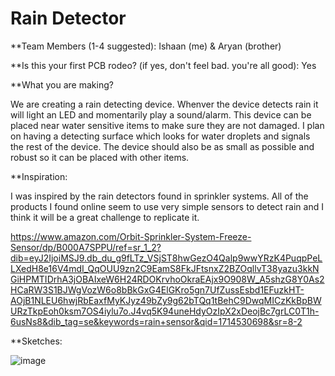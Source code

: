 # Rain Detector

**Team Members (1-4 suggested): Ishaan (me) & Aryan (brother)

**Is this your first PCB rodeo? (if yes, don't feel bad. you're all good): Yes

**What you are making? 

We are creating a rain detecting device. Whenver the device detects rain it will light an LED and momentarily play a sound/alarm. This device can be placed near water sensitive items to make sure they are not damaged. I plan on having a detecting surface which looks for water droplets and signals the rest of the device. The device should also be as small as possible and robust so it can be placed with other items.

**Inspiration:

I was inspired by the rain detectors found in sprinkler systems. All of the products I found online seem to use very simple sensors to detect rain and I think it will be a great challenge to replicate it. 

https://www.amazon.com/Orbit-Sprinkler-System-Freeze-Sensor/dp/B000A7SPPU/ref=sr_1_2?dib=eyJ2IjoiMSJ9.db_du_g9fLTz_VSjST8hwGezO4Qalp9wwYRzK4PuqpPeLLXedH8e16V4mdI_QqOUU9zn2C9EamS8FkJFtsnxZ2BZOqllvT38yazu3kkNGiHPMTIDrhA3jOBAIxeW6H24RDOKrvhoOkraEAjx9O908W_A5shzG8Y0As2HCaRW3S1BJWgVozW6o8bBkGxG4ElGKro5gn7UfZussEsbd1EFuzkHT-AOjB1NLEU6hwjRbEaxfMyKJyz49bZy9g62bTQq1tBehC9DwqMICzKkBpBWURzTkpEoh0ksm7OS4iylu7o.J4vq5K94uneHdyOzIpX2xDeojBc7grLC0T1h-6usNs8&dib_tag=se&keywords=rain+sensor&qid=1714530698&sr=8-2

**Sketches: 

![image](https://github.com/MatrixMongoose/the-trail/assets/79065180/60b5635e-7580-4687-b8ea-e14597853704)



